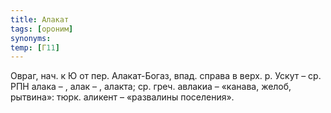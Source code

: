 ```yaml
---
title: Алакат
tags: [ороним]
synonyms:
temp: [Г11]
---
```


Овраг, нач. к Ю от пер. Алакат-Богаз, впад. справа в верх. р. Ускут – ср. РПН
алака – , алак – , алакта; ср. греч. авлакиа – «канава, желоб, рытвина»: тюрк.
аликент – «развалины поселения».
